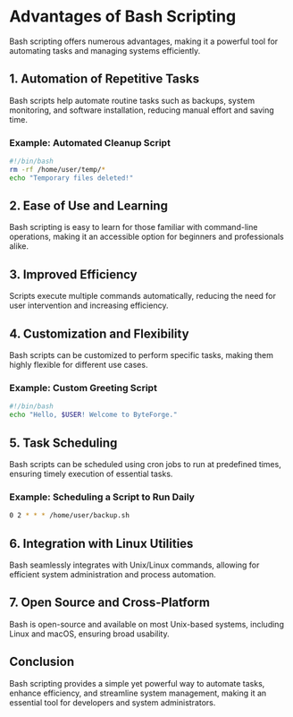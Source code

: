 # Advantages of Bash Scripting

Bash scripting offers numerous advantages, making it a powerful tool for automating tasks and managing systems efficiently.

## 1. **Automation of Repetitive Tasks**

Bash scripts help automate routine tasks such as backups, system monitoring, and software installation, reducing manual effort and saving time.

### Example: Automated Cleanup Script

```bash
#!/bin/bash
rm -rf /home/user/temp/*
echo "Temporary files deleted!"
```

## 2. **Ease of Use and Learning**

Bash scripting is easy to learn for those familiar with command-line operations, making it an accessible option for beginners and professionals alike.

## 3. **Improved Efficiency**

Scripts execute multiple commands automatically, reducing the need for user intervention and increasing efficiency.

## 4. **Customization and Flexibility**

Bash scripts can be customized to perform specific tasks, making them highly flexible for different use cases.

### Example: Custom Greeting Script

```bash
#!/bin/bash
echo "Hello, $USER! Welcome to ByteForge."
```

## 5. **Task Scheduling**

Bash scripts can be scheduled using cron jobs to run at predefined times, ensuring timely execution of essential tasks.

### Example: Scheduling a Script to Run Daily

```bash
0 2 * * * /home/user/backup.sh
```

## 6. **Integration with Linux Utilities**

Bash seamlessly integrates with Unix/Linux commands, allowing for efficient system administration and process automation.

## 7. **Open Source and Cross-Platform**

Bash is open-source and available on most Unix-based systems, including Linux and macOS, ensuring broad usability.

## Conclusion

Bash scripting provides a simple yet powerful way to automate tasks, enhance efficiency, and streamline system management, making it an essential tool for developers and system administrators.
